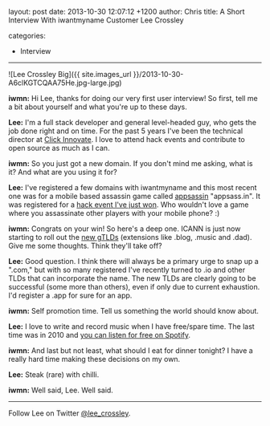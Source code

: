layout: post
date: 2013-10-30 12:07:12 +1200
author: Chris
title: A Short Interview With iwantmyname Customer Lee Crossley

categories:
  - Interview

----

![Lee Crossley Big]({{ site.images_url }}/2013-10-30-A6clKGTCQAA75He.jpg-large.jpg)

<!-- excerpt -->

**iwmn:** Hi Lee, thanks for doing our very first user interview! So first, tell me a bit about yourself and what you're up to these days. 

**Lee:** I'm a full stack developer and general level-headed guy, who gets the job done right and on time. For the past 5 years I've been the technical director at [Click Innovate](http://www.clickinnovate.com). I love to attend hack events and contribute to open source as much as I can.

<!-- /excerpt -->

**iwmn:** So you just got a new domain. If you don't mind me asking, what is it? And what are you using it for?

**Lee:** I've registered a few domains with iwantmyname and this most recent one was for a mobile based assassin game called [appsassin](http://vimeo.com/77907408) "appsass.in". It was registered for a [hack event I've just won](http://ilee.co.uk/yet-another-hackathon-victory/). Who wouldn't love a game where you assassinate other players with your mobile phone? :)

**iwmn:** Congrats on your win! So here's a deep one. ICANN is just now starting to roll out the [new gTLDs](https://iwantmyname.com/domains/new-gtld-domain-extensions) (extensions like .blog, .music and .dad). Give me some thoughts. Think they'll take off?

**Lee:** Good question. I think there will always be a primary urge to snap up a ".com," but with so many registered I've recently turned to .io and other TLDs that can incorporate the name. The new TLDs are clearly going to be successful (some more than others), even if only due to current exhaustion. I'd register a .app for sure for an app.

**iwmn:** Self promotion time. Tell us something the world should know about.

**Lee:** I love to write and record music when I have free/spare time. The last time was in 2010 and [you can listen for free on Spotify](http://open.spotify.com/track/00k6x6Vzj8OaecWMHTi4is).

**iwmn:** And last but not least, what should I eat for dinner tonight? I have a really hard time making these decisions on my own. 

**Lee:** Steak (rare) with chilli.

**iwmn:** Well said, Lee. Well said.

***

Follow Lee on Twitter [@lee_crossley](https://twitter.com/lee_crossley).
